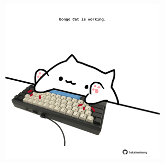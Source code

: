 <!-- built at 24/01/2023, 02:20:45 UTC -->
<p align="center">
  <img width="500" height="500" src="./ReadmeImage.svg">
</p>
